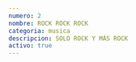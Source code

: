 ```yaml
---
numero: 2
nombre: ROCK ROCK ROCK
categoria: musica
descripcion: SOLO ROCK Y MÁS ROCK
activo: true
---
```

